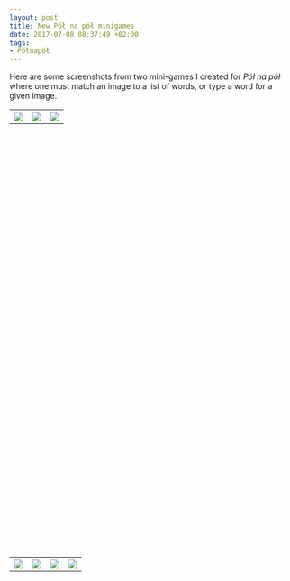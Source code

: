 ```yaml
---
layout: post
title: New Pół na pół minigames
date: 2017-07-08 08:37:49 +02:00
tags:
- Półnapół
---
```

Here are some screenshots from two mini-games I created for *Pół na pół* where one must match an image to a list of words, or type a word for a given image.

<table style="width:100%" height="20%" cellspacing="5" cellpadding="5">
  <tr>
    <th><img src="{{site.url}}/assets/images/posts/2017/17-07-08/01.png" style="width:33% height:100%"></th>
    <th><img src="{{site.url}}/assets/images/posts/2017/17-07-08/02.png" style="width:33% height:100%"></th>
    <th><img src="{{site.url}}/assets/images/posts/2017/17-07-08/03.png" style="width:33% height:100%"></th>
  </tr>
</table>

<table style="width:100%" height="20%" cellspacing="5" cellpadding="5">
  <tr>
   <th><img src="{{site.url}}/assets/images/posts/2017/17-07-08/04.png" style="width:25% height:100%"></th>
   <th><img src="{{site.url}}/assets/images/posts/2017/17-07-08/05.png" style="width:25% height:100%"></th>
   <th><img src="{{site.url}}/assets/images/posts/2017/17-07-08/06.png" style="width:25% height:100%"></th>
   <th><img src="{{site.url}}/assets/images/posts/2017/17-07-08/07.png" style="width:25% height:100%"></th>
  </tr>
</table>
